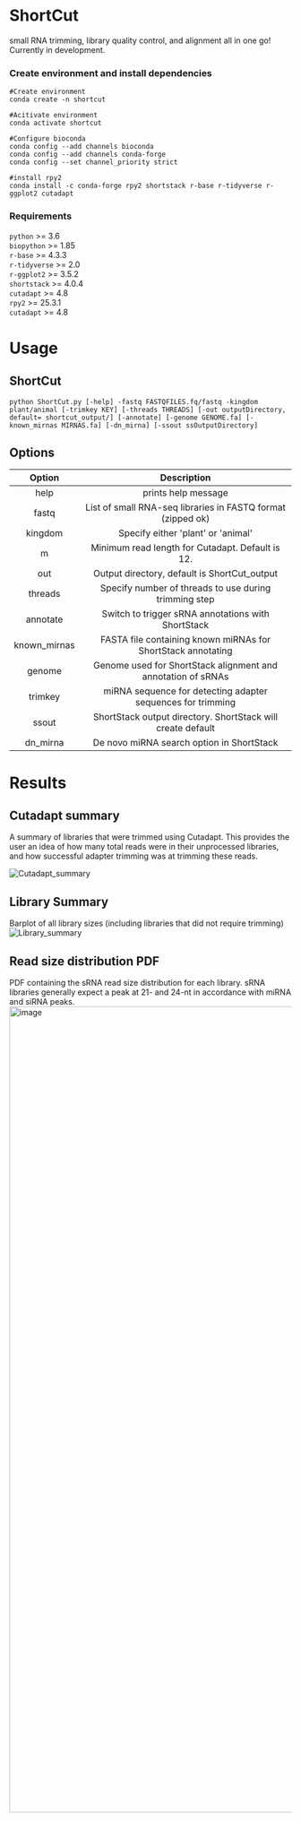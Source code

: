 # ShortCut
small RNA trimming, library quality control, and alignment all in one go! Currently in development.


### Create environment and install dependencies
```
#Create environment
conda create -n shortcut

#Acitivate environment
conda activate shortcut

#Configure bioconda
conda config --add channels bioconda
conda config --add channels conda-forge
conda config --set channel_priority strict

#install rpy2
conda install -c conda-forge rpy2 shortstack r-base r-tidyverse r-ggplot2 cutadapt
```
### Requirements
`python` >= 3.6  
`biopython` >= 1.85  
`r-base` >= 4.3.3  
`r-tidyverse` >= 2.0  
`r-ggplot2` >= 3.5.2  
`shortstack` >= 4.0.4  
`cutadapt` >= 4.8   
`rpy2` >= 25.3.1  
`cutadapt` >= 4.8  



# Usage

## ShortCut
```
python ShortCut.py [-help] -fastq FASTQFILES.fq/fastq -kingdom plant/animal [-trimkey KEY] [-threads THREADS] [-out outputDirectory, default= shortcut_output/] [-annotate] [-genome GENOME.fa] [-known_mirnas MIRNAS.fa] [-dn_mirna] [-ssout ssOutputDirectory]
```

## Options

|Option     |Description                                                     |
|:---------:|:-----------------------------------------------------------:   |
|help       | prints help message                                            |
|fastq      | List of small RNA-seq libraries in FASTQ format (zipped ok)    |
|kingdom    | Specify either 'plant' or 'animal'                             |
|m          | Minimum read length for Cutadapt. Default is 12.               |
|out        | Output directory, default is ShortCut_output                   |
|threads    | Specify number of threads to use during trimming step          |
|annotate   | Switch to trigger sRNA annotations with ShortStack             |
|known_mirnas| FASTA file containing known miRNAs for ShortStack annotating  |
|genome     | Genome used for ShortStack alignment and annotation of sRNAs   |
|trimkey    | miRNA sequence for detecting adapter sequences for trimming    |
|ssout      | ShortStack output directory. ShortStack will create default    |
|dn_mirna   | De novo miRNA search option in ShortStack                      |



# Results
## Cutadapt summary
A summary of libraries that were trimmed using Cutadapt. This provides the user an idea of how many total reads were in their unprocessed libraries, and how successful adapter trimming was at trimming these reads.

![Cutadapt_summary](https://github.com/user-attachments/assets/61996985-6490-4810-8daf-146b8dcffaef)

## Library Summary 
Barplot of all library sizes (including libraries that did not require trimming)
![Library_summary](https://github.com/user-attachments/assets/031fa326-e5be-4465-a818-88236d138316)

## Read size distribution PDF
PDF containing the sRNA read size distribution for each library. sRNA libraries generally expect a peak at 21- and 24-nt in accordance with miRNA and siRNA peaks.
<img width="1439" alt="image" src="https://github.com/user-attachments/assets/5882e7e0-ae73-42f0-8bc5-8bd153b9c4d3" />


